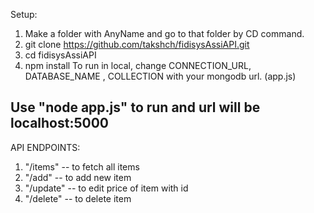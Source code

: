 Setup:

1. Make a folder with AnyName and go to that folder by CD command.
2. git clone https://github.com/takshch/fidisysAssiAPI.git
3. cd fidisysAssiAPI
4. npm install To run in local, change CONNECTION_URL, DATABASE_NAME , COLLECTION with your mongodb url. (app.js)

Use "node app.js" to run and url will be localhost:5000
-------------------------------------------------------------------------
API ENDPOINTS:

1. "/items" -- to fetch all items
2. "/add" -- to add new item
3. "/update" -- to edit price of item with id
4. "/delete" -- to delete item
